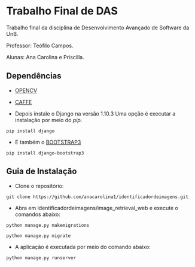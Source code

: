 # Trabalho Final de DAS

Trabalho final da disciplina de Desenvolvimento Avançado de Software da UnB.

Professor: Teófilo Campos.

Alunas: Ana Carolina e Priscilla.

## Dependências

* [OPENCV](http://opencv.org/downloads.html)

* [CAFFE](http://caffe.berkeleyvision.org/installation.html)

* Depois instale o Django na versão 1.10.3 Uma opção é executar a instalação por meio do _pip_.

```
pip install django
```

* E também o [BOOTSTRAP3](http://django-bootstrap3.readthedocs.io/en/latest/installation.html)

```
pip install django-bootstrap3
```

## Guia de Instalação

* Clone o repositório:

```
git clone https://github.com/anacarolina1/identificadordeimagens.git
```

* Abra em identificadordeimagens/image_retrieval_web e execute o comandos abaixo:

```
python manage.py makemigrations

python manage.py migrate
```

* A aplicação é executada por meio do comando abaixo:

```
python manage.py runserver
```

